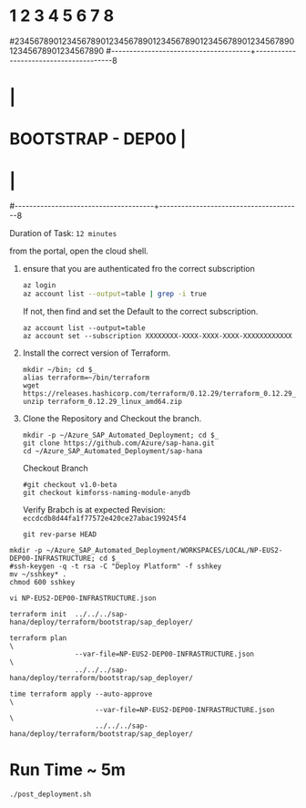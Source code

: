 #        1         2         3         4         5         6         7         8
#2345678901234567890123456789012345678901234567890123456789012345678901234567890
#--------------------------------------+---------------------------------------8
#                                                                              |
#                              BOOTSTRAP - DEP00                               |
#                                                                              |
#--------------------------------------+---------------------------------------8

Duration of Task: `12 minutes`

from the portal, open the cloud shell.

1. ensure that you are authenticated fro the correct subscription
    ```bash
    az login
    az account list --output=table | grep -i true
    ```
    If not, then find and set the Default to the correct subscription.
    ```
    az account list --output=table
    az account set --subscription XXXXXXXX-XXXX-XXXX-XXXX-XXXXXXXXXXXX
    ```


2. Install the correct version of Terraform.
    ```
    mkdir ~/bin; cd $_
    alias terraform=~/bin/terraform
    wget https://releases.hashicorp.com/terraform/0.12.29/terraform_0.12.29_linux_amd64.zip
    unzip terraform_0.12.29_linux_amd64.zip
    ```


3. Clone the Repository and Checkout the branch.
    ```
    mkdir -p ~/Azure_SAP_Automated_Deployment; cd $_
    git clone https://github.com/Azure/sap-hana.git
    cd ~/Azure_SAP_Automated_Deployment/sap-hana
    ```
    Checkout Branch
    ```
    #git checkout v1.0-beta
    git checkout kimforss-naming-module-anydb
    ```
    Verify Brabch is at expected Revision: `eccdcdb8d44fa1f77572e420ce27abac199245f4`
    ```
    git rev-parse HEAD
    ```

```
mkdir -p ~/Azure_SAP_Automated_Deployment/WORKSPACES/LOCAL/NP-EUS2-DEP00-INFRASTRUCTURE; cd $_
#ssh-keygen -q -t rsa -C "Deploy Platform" -f sshkey
mv ~/sshkey* .
chmod 600 sshkey
```

```
vi NP-EUS2-DEP00-INFRASTRUCTURE.json
```

```
terraform init  ../../../sap-hana/deploy/terraform/bootstrap/sap_deployer/
```

```
terraform plan                                                               \
                --var-file=NP-EUS2-DEP00-INFRASTRUCTURE.json                 \
                ../../../sap-hana/deploy/terraform/bootstrap/sap_deployer/
```

```
time terraform apply --auto-approve                                               \
                     --var-file=NP-EUS2-DEP00-INFRASTRUCTURE.json                 \
                     ../../../sap-hana/deploy/terraform/bootstrap/sap_deployer/
```

# Run Time ~ 5m

```
./post_deployment.sh
```

